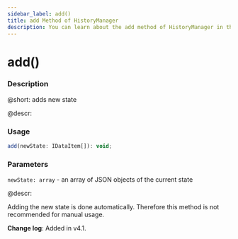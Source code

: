 ```yaml
---
sidebar_label: add()
title: add Method of HistoryManager
description: You can learn about the add method of HistoryManager in the documentation of the DHTMLX JavaScript Diagram library. Browse developer guides and API reference, try out code examples and live demos, and download a free 30-day evaluation version of DHTMLX Diagram.
---
```


# add()

### Description

@short: adds new state

@descr:

### Usage

~~~js
add(newState: IDataItem[]): void;
~~~

### Parameters

`newState: array` - an array of JSON objects of the current state

@descr:

Adding the new state is done automatically. Therefore this method is not recommended for manual usage.

**Change log**: Added in v4.1.
